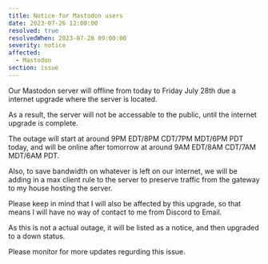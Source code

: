 ```yaml
---
title: Notice for Mastodon users
date: 2023-07-26 12:00:00
resolved: true
resolvedWhen: 2023-07-28 09:00:00
severity: notice
affected:
  - Mastodon
section: issue
---
```


Our Mastodon server will offline from today to Friday July 28th due a internet upgrade where the server is located.

As a result, the server will not be accessable to the public, until the internet upgrade is complete.

The outage will start at around 9PM EDT/8PM CDT/7PM MDT/6PM PDT today, and will be online after tomorrow at around 9AM EDT/8AM CDT/7AM MDT/6AM PDT.

Also, to save bandwidth on whatever is left on our internet, we will be adding in a max client rule to the server to preserve traffic from the gateway to my house hosting the server.

Please keep in mind that I will also be affected by this upgrade, so that means I will have no way of contact to me from Discord to Email.

As this is not a actual outage, it will be listed as a notice, and then upgraded to a down status.

Please monitor for more updates regurding this issue.